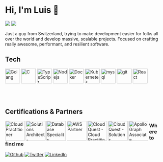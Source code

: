 # Hi, I'm Luis 👋

![](https://komarev.com/ghpvc/?username=luismmadeirac&color=brightgreen)
![](https://img.shields.io/badge/dynamic/json?label=%E2%AD%90%20Total%20stars&query=%24.stars&url=https%3A%2F%2Fapi.github-star-counter.workers.dev%2Fuser%2Fluismmadeirac)

Just a guy from Switzerland, trying to make development easier for folks all over the world and develop massive, scalable projects. Focused on crafting really awesome, performant, and resilient software.

## Tech

<p>
    <img width="48" alt="Golang" src="https://img.icons8.com/?size=512&id=44442&format=png" />
    <img width="48"alt="C" src="https://upload.wikimedia.org/wikipedia/commons/thumb/3/35/The_C_Programming_Language_logo.svg/736px-The_C_Programming_Language_logo.svg.png" />
    <img width="48"alt="TypeScript" src="https://w7.pngwing.com/pngs/616/528/png-transparent-angularjs-typescript-javascript-vue-js-others-blue-angle-text-thumbnail.png" />
    <img width="48"alt="Nodejs" src="https://static-00.iconduck.com/assets.00/node-js-icon-1817x2048-g8tzf91e.png" />
    <img width="48"alt="Docker" src="https://w7.pngwing.com/pngs/627/244/png-transparent-docker-logo-logos-logos-and-brands-icon-thumbnail.png" />
    <img width="48"alt="Kubernetes" src="https://upload.wikimedia.org/wikipedia/commons/thumb/3/39/Kubernetes_logo_without_workmark.svg/1200px-Kubernetes_logo_without_workmark.svg.png" />
    <img width="48" alt="mysql" src="https://cdn.jsdelivr.net/gh/devicons/devicon/icons/mysql/mysql-original.svg" />
    <img width="48"alt="git" src="https://cdn.iconscout.com/icon/free/png-256/free-git-logo-icon-download-in-svg-png-gif-file-formats--brand-development-tools-pack-logos-icons-225996.png?f=webp&w=256" />
    <img width="48"alt="React" src="https://cdn.iconscout.com/icon/free/png-256/free-react-icon-download-in-svg-png-gif-file-formats--logo-brand-logos-pack-company-icons-1597591.png?f=webp&w=256" />
</p>

<br />
<br />

## Certifications & Partners

<p>
    <img width="64px" align="left" alt="Cloud Practitioner" src="https://www.sunsetlearning.com/wp-content/uploads/2022/06/AWS-Certified-Cloud-Practitioner_badge.png"/>
    <img width="64px" align="left" alt="Solutions Architect - Associate" src="https://cdn.prod.website-files.com/64e5d9235951ea488bbccad9/66645df90de3867804d2ec04_AWS%20Solutions%20Architect.png"/>
    <img width="64px" align="left" alt="Database Speciality" src="https://www.pooyan.info/img/certificates/aws_certified_database_specialty_badge.png"/>
    <img width="64px" align="left" alt="AWS Partner" src="https://images.credly.com/images/7b2c708c-a3e1-4c7f-985c-b6b62a5b1db8/image.png"/>
    <img width="64px" align="left" alt="Cloud Quest - Cloud Practitioner" src="https://images.credly.com/size/340x340/images/2784d0d8-327c-406f-971e-9f0e15097003/image.png"/>
    <img width="64px" align="left" alt="Cloud Quest - Solutions Architect" src="https://images.credly.com/size/340x340/images/9e9e7ef7-384f-4636-8743-1b89a68fb46b/image.png"/>
    <img width="64px" align="left" alt="Apollo Graph Associate" src="https://res.cloudinary.com/apollographql/image/upload/v1632844693/badge_sfsiin.svg"/>
</p>

<h3>Where to find me</h3>

<p>
    <a href="https://github.com/luismmadeira/" target="_blank"><img alt="Github" src="https://img.shields.io/badge/GitHub-%2312100E.svg?&style=for-the-badge&logo=Github&logoColor=white" /></a>
    <a href="https://twitter.com/luismadeirac/" target="_blank"><img alt="Twitter" src="https://img.shields.io/badge/twitter-%231DA1F2.svg?&style=for-the-badge&logo=twitter&logoColor=white" /></a>
    <a href="https://www.linkedin.com/in/luismmadeirac" target="_blank"><img alt="LinkedIn" src="https://img.shields.io/badge/linkedin-%230077B5.svg?&style=for-the-badge&logo=linkedin&logoColor=white" /></a>
</p>
